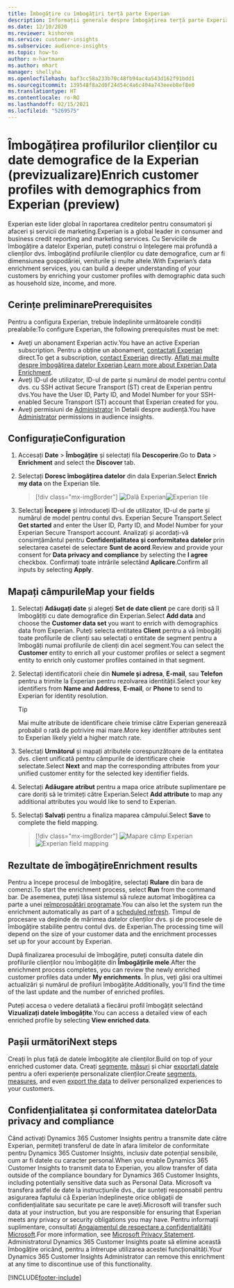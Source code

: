 ```yaml
---
title: Îmbogățire cu îmbogățiri terță parte Experian
description: Informații generale despre îmbogățirea terță parte Experian.
ms.date: 12/10/2020
ms.reviewer: kishorem
ms.service: customer-insights
ms.subservice: audience-insights
ms.topic: how-to
author: m-hartmann
ms.author: mhart
manager: shellyha
ms.openlocfilehash: baf3cc58a233b70c48fb94ac4a543d162f91bdd1
ms.sourcegitcommit: 139548f8a2d0f24d54c4a6c404a743eeeb8ef8e0
ms.translationtype: HT
ms.contentlocale: ro-RO
ms.lasthandoff: 02/15/2021
ms.locfileid: "5269575"
---
```

# <a name="enrich-customer-profiles-with-demographics-from-experian-preview"></a><span data-ttu-id="c1079-103">Îmbogățirea profilurilor clienților cu date demografice de la Experian (previzualizare)</span><span class="sxs-lookup"><span data-stu-id="c1079-103">Enrich customer profiles with demographics from Experian (preview)</span></span>

<span data-ttu-id="c1079-104">Experian este lider global în raportarea creditelor pentru consumatori și afaceri și servicii de marketing.</span><span class="sxs-lookup"><span data-stu-id="c1079-104">Experian is a global leader in consumer and business credit reporting and marketing services.</span></span> <span data-ttu-id="c1079-105">Cu Serviciile de îmbogățire a datelor Experian, puteți construi o înțelegere mai profundă a clienților dvs. îmbogățind profilurile clienților cu date demografice, cum ar fi dimensiunea gospodăriei, veniturile și multe altele.</span><span class="sxs-lookup"><span data-stu-id="c1079-105">With Experian’s data enrichment services, you can build a deeper understanding of your customers by enriching your customer profiles with demographic data such as household size, income, and more.</span></span>

## <a name="prerequisites"></a><span data-ttu-id="c1079-106">Cerințe preliminare</span><span class="sxs-lookup"><span data-stu-id="c1079-106">Prerequisites</span></span>

<span data-ttu-id="c1079-107">Pentru a configura Experian, trebuie îndeplinite următoarele condiții prealabile:</span><span class="sxs-lookup"><span data-stu-id="c1079-107">To configure Experian, the following prerequisites must be met:</span></span>

- <span data-ttu-id="c1079-108">Aveți un abonament Experian activ.</span><span class="sxs-lookup"><span data-stu-id="c1079-108">You have an active Experian subscription.</span></span> <span data-ttu-id="c1079-109">Pentru a obține un abonament, [contactați Experian](https://www.experian.com/marketing-services/contact) direct.</span><span class="sxs-lookup"><span data-stu-id="c1079-109">To get a subscription, [contact Experian](https://www.experian.com/marketing-services/contact) directly.</span></span> <span data-ttu-id="c1079-110">[Aflați mai multe despre îmbogățirea datelor Experian](https://www.experian.com/marketing-services/microsoft?cmpid=ems_web_mci_cdppage).</span><span class="sxs-lookup"><span data-stu-id="c1079-110">[Learn more about Experian Data Enrichment](https://www.experian.com/marketing-services/microsoft?cmpid=ems_web_mci_cdppage).</span></span>
- <span data-ttu-id="c1079-111">Aveți ID-ul de utilizator, ID-ul de parte și numărul de model pentru contul dvs. cu SSH activat Secure Transport (ST) creat de Experian pentru dvs.</span><span class="sxs-lookup"><span data-stu-id="c1079-111">You have the User ID, Party ID, and Model Number for your SSH-enabled Secure Transport (ST) account that Experian created for you.</span></span>
- <span data-ttu-id="c1079-112">Aveți permisiuni de [Administrator](permissions.md#administrator) în Detalii despre audiență.</span><span class="sxs-lookup"><span data-stu-id="c1079-112">You have [Administrator](permissions.md#administrator) permissions in audience insights.</span></span>

## <a name="configuration"></a><span data-ttu-id="c1079-113">Configurație</span><span class="sxs-lookup"><span data-stu-id="c1079-113">Configuration</span></span>

1. <span data-ttu-id="c1079-114">Accesați **Date** > **Îmbogățire** și selectați fila **Descoperire**.</span><span class="sxs-lookup"><span data-stu-id="c1079-114">Go to **Data** > **Enrichment** and select the **Discover** tab.</span></span>

1. <span data-ttu-id="c1079-115">Selectați **Doresc îmbogățirea datelor** din dala Experian.</span><span class="sxs-lookup"><span data-stu-id="c1079-115">Select **Enrich my data** on the Experian tile.</span></span>

   > [!div class="mx-imgBorder"]
   > <span data-ttu-id="c1079-116">![Dală Experian](media/experian-tile.png "Dală Experian")</span><span class="sxs-lookup"><span data-stu-id="c1079-116">![Experian tile](media/experian-tile.png "Experian tile")</span></span>

1. <span data-ttu-id="c1079-117">Selectați **Începere** și introduceți ID-ul de utilizator, ID-ul de parte și numărul de model pentru contul dvs. Experian Secure Transport.</span><span class="sxs-lookup"><span data-stu-id="c1079-117">Select **Get started** and enter the User ID, Party ID, and Model Number for your Experian Secure Transport account.</span></span> <span data-ttu-id="c1079-118">Analizați și acordați-vă consimțământul pentru **Confidențialitatea și conformitatea datelor** prin selectarea casetei de selectare **Sunt de acord**.</span><span class="sxs-lookup"><span data-stu-id="c1079-118">Review and provide your consent for **Data privacy and compliance** by selecting the **I agree** checkbox.</span></span> <span data-ttu-id="c1079-119">Confirmați toate intrările selectând **Aplicare**.</span><span class="sxs-lookup"><span data-stu-id="c1079-119">Confirm all inputs by selecting **Apply**.</span></span>

## <a name="map-your-fields"></a><span data-ttu-id="c1079-120">Mapați câmpurile</span><span class="sxs-lookup"><span data-stu-id="c1079-120">Map your fields</span></span>

1.  <span data-ttu-id="c1079-121">Selectați **Adăugați date** și alegeți **Set de date client** pe care doriți să îl îmbogățiți cu date demografice din Experian.</span><span class="sxs-lookup"><span data-stu-id="c1079-121">Select **Add data** and choose the **Customer data set** you want to enrich with demographics data from Experian.</span></span> <span data-ttu-id="c1079-122">Puteți selecta entitatea **Client** pentru a vă îmbogăți toate profilurile de clienți sau selectați o entitate de segment pentru a îmbogăți numai profilurile de clienți din acel segment.</span><span class="sxs-lookup"><span data-stu-id="c1079-122">You can select the **Customer** entity to enrich all your customer profiles or select a segment entity to enrich only customer profiles contained in that segment.</span></span>

1. <span data-ttu-id="c1079-123">Selectați identificatorii cheie din **Numele și adresa**, **E-mail**, sau **Telefon** pentru a trimite la Experian pentru rezolvarea identității.</span><span class="sxs-lookup"><span data-stu-id="c1079-123">Select your key identifiers from **Name and Address**, **E-mail**, or **Phone** to send to Experian for identity resolution.</span></span>

   > [!TIP]
   > <span data-ttu-id="c1079-124">Mai multe atribute de identificare cheie trimise către Experian generează probabil o rată de potrivire mai mare.</span><span class="sxs-lookup"><span data-stu-id="c1079-124">More key identifier attributes sent to Experian likely yield a higher match rate.</span></span>

1. <span data-ttu-id="c1079-125">Selectați **Următorul** și mapați atributele corespunzătoare de la entitatea dvs. client unificată pentru câmpurile de identificare cheie selectate.</span><span class="sxs-lookup"><span data-stu-id="c1079-125">Select **Next** and map the corresponding attributes from your unified customer entity for the selected key identifier fields.</span></span>

1. <span data-ttu-id="c1079-126">Selectați **Adăugare atribut** pentru a mapa orice atribute suplimentare pe care doriți să le trimiteți către Experian.</span><span class="sxs-lookup"><span data-stu-id="c1079-126">Select **Add attribute** to map any additional attributes you would like to send to Experian.</span></span>

1.  <span data-ttu-id="c1079-127">Selectați **Salvați** pentru a finaliza maparea câmpului.</span><span class="sxs-lookup"><span data-stu-id="c1079-127">Select **Save** to complete the field mapping.</span></span>

    > [!div class="mx-imgBorder"]
    > <span data-ttu-id="c1079-128">![Mapare câmp Experian](media/experian-field-mapping.png "Mapare câmp Experian")</span><span class="sxs-lookup"><span data-stu-id="c1079-128">![Experian field mapping](media/experian-field-mapping.png "Experian field mapping")</span></span>

## <a name="enrichment-results"></a><span data-ttu-id="c1079-129">Rezultate de îmbogățire</span><span class="sxs-lookup"><span data-stu-id="c1079-129">Enrichment results</span></span>

<span data-ttu-id="c1079-130">Pentru a începe procesul de îmbogățire, selectați **Rulare** din bara de comenzi.</span><span class="sxs-lookup"><span data-stu-id="c1079-130">To start the enrichment process, select **Run** from the command bar.</span></span> <span data-ttu-id="c1079-131">De asemenea, puteți lăsa sistemul să ruleze automat îmbogățirea ca parte a unei [reîmprospătări programate](system.md#schedule-tab).</span><span class="sxs-lookup"><span data-stu-id="c1079-131">You can also let the system run the enrichment automatically as part of a [scheduled refresh](system.md#schedule-tab).</span></span> <span data-ttu-id="c1079-132">Timpul de procesare va depinde de mărimea datelor clienților dvs. și de procesele de îmbogățire stabilite pentru contul dvs. de Experian.</span><span class="sxs-lookup"><span data-stu-id="c1079-132">The processing time will depend on the size of your customer data and the enrichment processes set up for your account by Experian.</span></span>

<span data-ttu-id="c1079-133">După finalizarea procesului de îmbogățire, puteți consulta datele din profilurile clienților nou îmbogățite din **Îmbogățirile mele**.</span><span class="sxs-lookup"><span data-stu-id="c1079-133">After the enrichment process completes, you can review the newly enriched customer profiles data under **My enrichments**.</span></span> <span data-ttu-id="c1079-134">În plus, veți găsi ora ultimei actualizări și numărul de profiluri îmbogățite.</span><span class="sxs-lookup"><span data-stu-id="c1079-134">Additionally, you'll find the time of the last update and the number of enriched profiles.</span></span>

<span data-ttu-id="c1079-135">Puteți accesa o vedere detaliată a fiecărui profil îmbogățit selectând **Vizualizați datele îmbogățite**.</span><span class="sxs-lookup"><span data-stu-id="c1079-135">You can access a detailed view of each enriched profile by selecting **View enriched data**.</span></span>

## <a name="next-steps"></a><span data-ttu-id="c1079-136">Pașii următori</span><span class="sxs-lookup"><span data-stu-id="c1079-136">Next steps</span></span>

<span data-ttu-id="c1079-137">Creați în plus față de datele îmbogățite ale clienților.</span><span class="sxs-lookup"><span data-stu-id="c1079-137">Build on top of your enriched customer data.</span></span> <span data-ttu-id="c1079-138">Creați [segmente](segments.md), [măsuri](measures.md) și chiar [exportați datele](export-destinations.md) pentru a oferi experiențe personalizate clienților.</span><span class="sxs-lookup"><span data-stu-id="c1079-138">Create [segments](segments.md), [measures](measures.md), and even [export the data](export-destinations.md) to deliver personalized experiences to your customers.</span></span>

## <a name="data-privacy-and-compliance"></a><span data-ttu-id="c1079-139">Confidențialitatea și conformitatea datelor</span><span class="sxs-lookup"><span data-stu-id="c1079-139">Data privacy and compliance</span></span>

<span data-ttu-id="c1079-140">Când activați Dynamics 365 Customer Insights pentru a transmite date către Experian, permiteți transferul de date în afara limitelor de conformitate pentru Dynamics 365 Customer Insights, inclusiv date potențial sensibile, cum ar fi datele cu caracter personal.</span><span class="sxs-lookup"><span data-stu-id="c1079-140">When you enable Dynamics 365 Customer Insights to transmit data to Experian, you allow transfer of data outside of the compliance boundary for Dynamics 365 Customer Insights, including potentially sensitive data such as Personal Data.</span></span> <span data-ttu-id="c1079-141">Microsoft va transfera astfel de date la instrucțiunile dvs., dar sunteți responsabil pentru asigurarea faptului că Experian îndeplinește orice obligații de confidențialitate sau securitate pe care le aveți.</span><span class="sxs-lookup"><span data-stu-id="c1079-141">Microsoft will transfer such data at your instruction, but you are responsible for ensuring that Experian meets any privacy or security obligations you may have.</span></span> <span data-ttu-id="c1079-142">Pentru informații suplimentare, consultați [Angajamentul de respectare a confidențialității Microsoft](https://go.microsoft.com/fwlink/?linkid=396732).</span><span class="sxs-lookup"><span data-stu-id="c1079-142">For more information, see [Microsoft Privacy Statement](https://go.microsoft.com/fwlink/?linkid=396732).</span></span>
<span data-ttu-id="c1079-143">Administratorul Dynamics 365 Customer Insights poate să elimine această îmbogățire oricând, pentru a întrerupe utilizarea acestei funcționalități.</span><span class="sxs-lookup"><span data-stu-id="c1079-143">Your Dynamics 365 Customer Insights Administrator can remove this enrichment at any time to discontinue use of this functionality.</span></span>


[!INCLUDE[footer-include](../includes/footer-banner.md)]